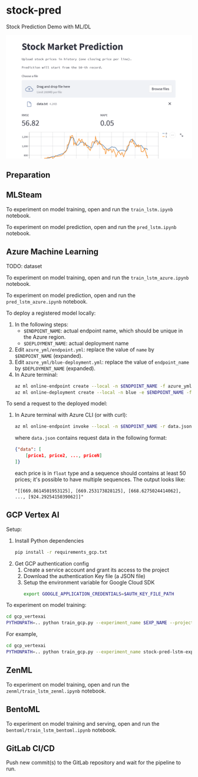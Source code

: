 # stock-pred
Stock Prediction Demo with ML/DL

![Cover](cover.png)

## Preparation

## MLSteam

To experiment on model training, open and run the `train_lstm.ipynb` notebook.

To experiment on model prediction, open and run the `pred_lstm.ipynb` notebook.

## Azure Machine Learning

TODO: dataset

To experiment on model training, open and run the `train_lstm_azure.ipynb` notebook.

To experiment on model prediction, open and run the `pred_lstm_azure.ipynb` notebook.

To deploy a registered model locally:

1. In the following steps:
   - `$ENDPOINT_NAME`: actual endpoint name, which should be unique in the Azure region.
   - `$DEPLOYMENT_NAME`: actual deployment name
   <!--- `$INSTANCE_TYPE`: a supported instance type as mentioned [here](https://docs.microsoft.com/en-us/azure/machine-learning/reference-managed-online-endpoints-vm-sku-list).-->
1. Edit `azure_yml/endpoint.yml`: replace the value of `name` by `$ENDPOINT_NAME` (expanded).
1. Edit `azure_yml/blue-deployment.yml`: replace the value of `endpoint_name` by `$DEPLOYMENT_NAME` (expanded)<!-- and replace the value of `instance_type` (expanded)-->.
1. In Azure terminal:
   ```bash
   az ml online-endpoint create --local -n $ENDPOINT_NAME -f azure_yml/endpoint.yml
   az ml online-deployment create --local -n blue -e $ENDPOINT_NAME -f azure_yml/blue-deployment.yml
   ```

To send a request to the deployed model:

1. In Azure terminal with Azure CLI (or with curl):
   ```bash
   az ml online-endpoint invoke --local -n $ENDPOINT_NAME -r data.json
   ```
   where `data.json` contains request data in the following format:
   ```json
   {"data": [
       [price1, price2, ..., priceN]
   ]}
   ```
   each price is in `float` type and a sequence should contains at least 50 prices; it's possible to have multiple sequences.
   The output looks like:
   ```
   "[[669.8614501953125], [669.253173828125], [668.6275024414062], ..., [924.2925415039062]]"
   ```

## GCP Vertex AI

Setup:

1. Install Python dependencies
   ```bash
   pip install -r requirements_gcp.txt
   ```
1. Get GCP authentication config
   1. Create a service account and grant its access to the project
   1. Download the authentication Key file (a JSON file)
   1. Setup the environment variable for Google Cloud SDK
      ```bash
      export GOOGLE_APPLICATION_CREDENTIALS=$AUTH_KEY_FILE_PATH
      ```

To experiment on model training:

```bash
cd gcp_vertexai
PYTHONPATH=.. python train_gcp.py --experiment_name $EXP_NAME --project_id $PROJ_ID --location $GCP_REGION --train_csv=$TRAIN_CSV_FILE_PATH
```

For example,
```bash
cd gcp_vertexai
PYTHONPATH=.. python train_gcp.py --experiment_name stock-pred-lstm-exp --project_id beautiful-sand-178409 --location asia-southeast1 --train_csv=../data/20220808_tesla.csv
```

## ZenML

To experiment on model training, open and run the `zenml/train_lstm_zenml.ipynb` notebook.


## BentoML

To experiment on model training and serving, open and run the `bentoml/train_lstm_bentoml.ipynb` notebook.


## GitLab CI/CD

Push new commit(s) to the GitLab repository and wait for the pipeline to run.

